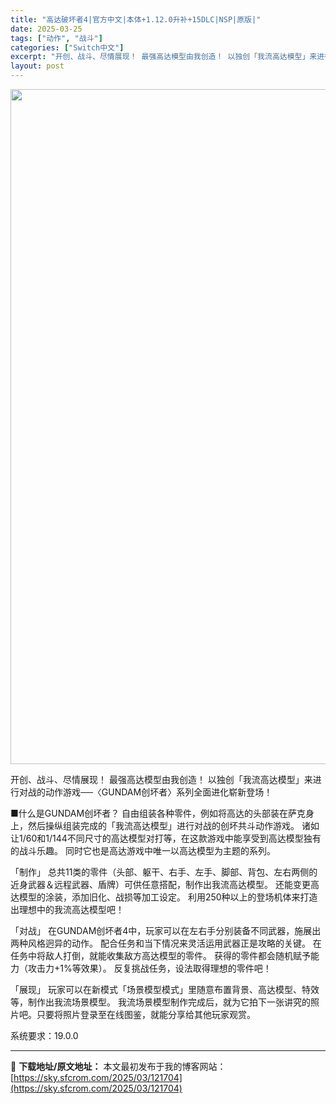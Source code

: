 ```yaml
---
title: "高达破坏者4|官方中文|本体+1.12.0升补+15DLC|NSP|原版|"
date: 2025-03-25
tags: ["动作", "战斗"]
categories: ["Switch中文"]
excerpt: "开创、战斗、尽情展现！ 最强高达模型由我创造！ 以独创「我流高达模型」来进行对战的动作游戏──〈GUNDAM创坏者〉系列全面进化崭新登场！ ■什么是GUNDAM创坏者？ 自由组装各种零件，例如将高达的头部装在萨克身上，然后操纵组装完成的「我流高达模型」进行对战的创坏共斗动作游戏。 诸如让1/60和1&hellip;"
layout: post
---
```


<img class="aligncenter size-full wp-image-121682" src="https://sky.sfcrom.com/wp-content/uploads/2025/03/2025032502362211.webp" alt="" width="1920" height="1080" />

开创、战斗、尽情展现！
最强高达模型由我创造！
以独创「我流高达模型」来进行对战的动作游戏──〈GUNDAM创坏者〉系列全面进化崭新登场！

■什么是GUNDAM创坏者？
自由组装各种零件，例如将高达的头部装在萨克身上，然后操纵组装完成的「我流高达模型」进行对战的创坏共斗动作游戏。
诸如让1/60和1/144不同尺寸的高达模型对打等，在这款游戏中能享受到高达模型独有的战斗乐趣。
同时它也是高达游戏中唯一以高达模型为主题的系列。

「制作」
总共11类的零件（头部、躯干、右手、左手、脚部、背包、左右两侧的近身武器＆远程武器、盾牌）可供任意搭配，制作出我流高达模型。
还能变更高达模型的涂装，添加旧化、战损等加工设定。
利用250种以上的登场机体来打造出理想中的我流高达模型吧！

「对战」
在GUNDAM创坏者4中，玩家可以在左右手分别装备不同武器，施展出两种风格迥异的动作。
配合任务和当下情况来灵活运用武器正是攻略的关键。
在任务中将敌人打倒，就能收集敌方高达模型的零件。
获得的零件都会随机赋予能力（攻击力+1%等效果）。
反复挑战任务，设法取得理想的零件吧！

「展现」
玩家可以在新模式「场景模型模式」里随意布置背景、高达模型、特效等，制作出我流场景模型。
我流场景模型制作完成后，就为它拍下一张讲究的照片吧。只要将照片登录至在线图鉴，就能分享给其他玩家观赏。

系统要求：19.0.0

---
📖 **下载地址/原文地址：** 本文最初发布于我的博客网站：[https://sky.sfcrom.com/2025/03/121704](https://sky.sfcrom.com/2025/03/121704)
